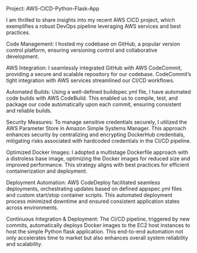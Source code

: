 Project: AWS-CICD-Python-Flask-App

I am thrilled to share insights into my recent AWS CICD project, which exemplifies a robust DevOps pipeline leveraging AWS services and best practices.

Code Management:
I hosted my codebase on GitHub, a popular version control platform, ensuring versioning control and collaborative development.

AWS Integration:
I seamlessly integrated GitHub with AWS CodeCommit, providing a secure and scalable repository for our codebase. CodeCommit’s tight integration with AWS services streamlined our CI/CD workflows.

Automated Builds:
Using a well-defined buildspec.yml file, I have automated code builds with AWS CodeBuild. This enabled us to compile, test, and package our code automatically upon each commit, ensuring consistent and reliable builds.

Security Measures:
To manage sensitive credentials securely, I utilized the AWS Parameter Store in Amazon Simple Systems Manager. This approach enhances security by centralizing and encrypting DockerHub credentials, mitigating risks associated with hardcoded credentials in the CI/CD pipeline.

Optimized Docker Images:
I adopted a multistage Dockerfile approach with a distroless base image, optimizing the Docker images for reduced size and improved performance. This strategy aligns with best practices for efficient containerization and deployment.

Deployment Automation:
AWS CodeDeploy facilitated seamless deployments, orchestrating updates based on defined appspec.yml files and custom start/stop container scripts. This automated deployment process minimized downtime and ensured consistent application states across environments.

Continuous Integration & Deployment:
The CI/CD pipeline, triggered by new commits, automatically deploys Docker images to the EC2 host instances to host the simple Python flask application. This end-to-end automation not only accelerates time to market but also enhances overall system reliability and scalability.
